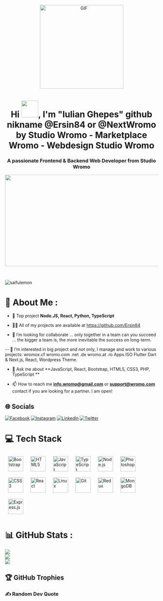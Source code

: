 
<p align="center">
    <img alt="GIF" height="275" src="https://github.com/ersin84/ersin84/blob/main/hello.gif" />
  </p>
  
  <h1 align="center">Hi <img src="https://github.com/Ersin84/Ersin84/blob/main/dev.gif" height="55px" width="55px">, I'm "Iulian Ghepes" github nikname @Ersin84 or @NextWromo by Studio Wromo - Marketplace Wromo - Webdesign Studio Wromo</h1>
  <h3 align="center">A passionate Frontend & Backend Web Developer from Studio Wromo</h3>
  <p align="center"><img src="https://media.giphy.com/media/dWesBcTLavkZuG35MI/giphy.gif" width="600" height="300"  /></p>
  <br/>
  <p align="left"> <img src="https://raw.githubusercontent.com/Ersin84/Ersin84/c413cb733aa61367503683ac3c3321faeb5e9abc/Download.svg" alt="saifulemon" /> </p>
  
  # 💫 About Me :
  
  - 🌱 Top project **Node.JS, React, Python, TypeScript**
  
  - 👨‍💻 All of my projects are available at https://github.com/Ersin84
  
  - 💞️ I’m looking for collaborate ... only together in a team can you succeed ... the bigger a team is, the more inevitable the success on long-term.
  
  -- 👀 I’m interested in big project and not only, I manage and work to various projects: wromox.cf wromo.com .net .de wromo.at .ro Apps ISO Flutter Dart & Next.js, React, Wordpress Theme.
  
  - 💬 Ask me about **JavaScript, React, Bootstrap, HTML5, CSS3, PHP, TypeScript **
  
  - 📫 How to reach me **info.wromo@gmail.com** or **support@wromo.com** contact if you are looking for a partner. I am open!
  
  ## 🌐 Socials
  [![Facebook](https://img.shields.io/badge/Facebook-%231877F2.svg?logo=Facebook&logoColor=white)](https://www.facebook.com/nexttipps/) [![Instagram](https://img.shields.io/badge/Instagram-%23E4405F.svg?logo=Instagram&logoColor=white)](https://www.instagram.com/bestof_ads/) [![LinkedIn](https://img.shields.io/badge/LinkedIn-%230077B5.svg?logo=linkedin&logoColor=white)](https://www.linkedin.com/in/wromo-team-a7413b210/) [![Twitter](https://img.shields.io/badge/Twitter-%231DA1F2.svg?logo=Twitter&logoColor=white)](https://twitter.com/WromoShop) 
  
  # 💻 Tech Stack
  <div align="left">  
  <img style="margin: 10px" src="https://profilinator.rishav.dev/skills-assets/bootstrap-plain.svg" alt="Bootstrap" height="50" />  
  <img style="margin: 10px" src="https://profilinator.rishav.dev/skills-assets/html5-original-wordmark.svg" alt="HTML5" height="50" />  
  <img style="margin: 10px" src="https://profilinator.rishav.dev/skills-assets/javascript-original.svg" alt="JavaScript" height="50" />  
  <img style="margin: 10px" src="https://profilinator.rishav.dev/skills-assets/typescript-original.svg" alt="TypeScript" height="50" />  
  <img style="margin: 10px" src="https://profilinator.rishav.dev/skills-assets/nodejs-original-wordmark.svg" alt="Node.js" height="50" />  
  <img style="margin: 10px" src="https://profilinator.rishav.dev/skills-assets/photoshop-plain.svg" alt="Photoshop" height="50" />  
  <img style="margin: 10px" src="https://profilinator.rishav.dev/skills-assets/css3-original-wordmark.svg" alt="CSS3" height="50" />  
  <img style="margin: 10px" src="https://profilinator.rishav.dev/skills-assets/react-original-wordmark.svg" alt="React" height="50" />  
  <img style="margin: 10px" src="https://profilinator.rishav.dev/skills-assets/linux-original.svg" alt="Linux" height="50" />  
  <img style="margin: 10px" src="https://profilinator.rishav.dev/skills-assets/git-scm-icon.svg" alt="Git" height="50" />  
  <img style="margin: 10px" src="https://profilinator.rishav.dev/skills-assets/redux-original.svg" alt="Redux" height="50" />  
  <img style="margin: 10px" src="https://profilinator.rishav.dev/skills-assets/mongodb-original-wordmark.svg" alt="MongoDB" height="50" />
  <img style="margin: 10px" src="https://profilinator.rishav.dev/skills-assets/express-original-wordmark.svg" alt="Express.js" height="50" />  
  </div>
  
  # 📊 GitHub Stats :
  ![](https://github-readme-stats.vercel.app/api?username=ersin84&theme=yeblu&hide_border=false&include_all_commits=true&count_private=true)<br/>
  ![](https://github-readme-streak-stats.herokuapp.com/?user=saifulemon&theme=yeblu&hide_border=false)<br/>
  ![](https://github-readme-stats.vercel.app/api/top-langs/?username=ersin84&theme=yeblu&hide_border=false&include_all_commits=true&count_private=true&layout=compact)
  
  ## 🏆 GitHub Trophies
  
  ### ✍️ Random Dev Quote
  
  <!---
  Ersin84/Ersin84 is a ✨ special ✨ repository because its `README.md` (this file) appears on your GitHub profile.
  You can click the Preview link to take a look at your changes.
  --->
  
